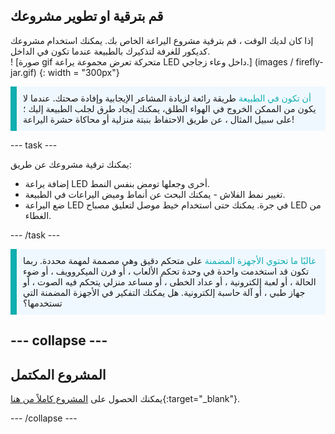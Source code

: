 ## قم بترقية او تطوير مشروعك

<div style="display: flex; flex-wrap: wrap">
<div style="flex-basis: 200px; flex-grow: 1; margin-right: 15px;">
إذا كان لديك الوقت ، قم بترقية مشروع اليراعة الخاص بك. يمكنك استخدام مشروعك كديكور للغرفة لتذكيرك بالطبيعة عندما تكون في الداخل. 
</div>
<div>
! [صورة gif متحركة تعرض مجموعة يراعة LED داخل وعاء زجاجي.] (images / firefly-jar.gif) {: width = "300px"}
</div>
</div>

<p style='border-left: solid; border-width:10px; border-color: #0faeb0; background-color: aliceblue; padding: 10px;'>
<span style="color: #0faeb0">أن تكون في الطبيعة</span> طريقة رائعة لزيادة المشاعر الإيجابية وإفادة صحتك. عندما لا يكون من الممكن الخروج في الهواء الطلق، يمكنك إيجاد طرق لجلب الطبيعة إليك ؛ على سبيل المثال ، عن طريق الاحتفاظ بنبتة منزلية أو محاكاة حشرة اليراعة!</p>

--- task ---

يمكنك ترقية مشروعك عن طريق:
+ إضافة يراعة LED أخرى وجعلها تومض بنفس النمط.
+ تغيير نمط الفلاش - يمكنك البحث عن أنماط وميض اليراعات في الطبيعة.
+ ضع اليراعة LED في جرة. يمكنك حتى استخدام خيط موصل لتعليق مصباح LED من الغطاء.

--- /task ---

<p style='border-left: solid; border-width:10px; border-color: #0faeb0; background-color: aliceblue; padding: 10px;'>
<span style="color: #0faeb0">غالبًا ما تحتوي الأجهزة المضمنة</span> على متحكم دقيق وهي مصممة لمهمة محددة. ربما تكون قد استخدمت واحدة في وحدة تحكم الألعاب ، أو فرن الميكروويف ، أو ضوء الحالة ، أو لعبة إلكترونية ، أو عداد الخطى ، أو مساعد منزلي يتحكم فيه الصوت ، أو جهاز طبي ، أو آلة حاسبة إلكترونية. هل يمكنك التفكير في الأجهزة المضمنة التي تستخدمها؟</p>

--- collapse ---
---
المشروع المكتمل
---

يمكنك الحصول على [المشروع كاملاً من هنا](https://rpf.io/p/en/led-firefly-get){:target="_blank"}.

--- /collapse ---

